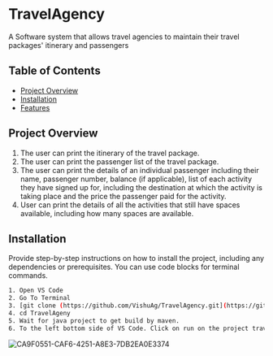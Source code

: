 # TravelAgency
A Software system that allows travel agencies to maintain their travel packages' itinerary and passengers

## Table of Contents

- [Project Overview](#project-overview)
- [Installation](#installation)
- [Features](#features)

## Project Overview

1. The user can print the itinerary of the travel package.
2. The user can print the passenger list of the travel package.
3. The user can print the details of an individual passenger including their name, passenger number, balance (if applicable), list of each activity they have signed up for, including the destination at which the activity is taking place and the price the passenger paid for the activity.
4. User can print the details of all the activities that still have spaces available, including how many spaces are available.


## Installation

Provide step-by-step instructions on how to install the project, including any dependencies or prerequisites. You can use code blocks for terminal commands.

```bash
1. Open VS Code
2. Go To Terminal
3. [git clone (https://github.com/VishuAg/TravelAgency.git](https://github.com/VishuAg/TravelAgency.git)
4. cd TravelAgeny
5. Wait for java project to get build by maven.
6. To the left bottom side of VS Code. Click on run on the project travelagency
```
![CA9F0551-CAF6-4251-A8E3-7DB2EA0E3374](https://github.com/VishuAg/TravelAgency/assets/24971214/ea31ff63-f93b-4cdb-8e15-62a1668fa122)





